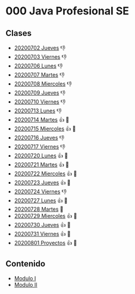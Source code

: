 # 000 Java Profesional SE

## Clases
   * [20200702 Jueves](/temarios/000_Java_Profesional_SE/20200702_Jueves.md) :-1:
   * [20200703 Viernes](/temarios/000_Java_Profesional_SE/20200703_Viernes.md) :-1:
   * [20200706 Lunes](/temarios/000_Java_Profesional_SE/20200706_Lunes.md) :-1:
   * [20200707 Martes](/temarios/000_Java_Profesional_SE/20200707_Martes.md) :-1:
   * [20200708 Miercoles](/temarios/000_Java_Profesional_SE/20200708_Miercoles.md) :-1:
   * [20200709 Jueves](/temarios/000_Java_Profesional_SE/20200709_Jueves.md) :-1:
   * [20200710 Viernes](/temarios/000_Java_Profesional_SE/20200710_Viernes.md) :-1:
   * [20200713 Lunes](/temarios/000_Java_Profesional_SE/20200713_Lunes.md) :-1:
   * [20200714 Martes](/temarios/000_Java_Profesional_SE/20200714_Martes.md) :+1: :eyes:
   * [20200715 Miercoles](/temarios/000_Java_Profesional_SE/20200715_Miercoles.md) :+1: :eyes:
   * [20200716 Jueves](/temarios/000_Java_Profesional_SE/20200716_Jueves.md) :-1:
   * [20200717 Viernes](/temarios/000_Java_Profesional_SE/20200717_Viernes.md) :-1:
   * [20200720 Lunes](/temarios/000_Java_Profesional_SE/20200720_Lunes.md) :+1: :eyes:
   * [20200721 Martes](/temarios/000_Java_Profesional_SE/20200721_Martes.md) :+1: :eyes:
   * [20200722 Miercoles](/temarios/000_Java_Profesional_SE/20200722_Miercoles.md) :+1: :eyes:
   * [20200723 Jueves](/temarios/000_Java_Profesional_SE/20200723_Jueves.md) :+1: :eyes:
   * [20200724 Viernes](/temarios/000_Java_Profesional_SE/20200724_Viernes.md) :-1:
   * [20200727 Lunes](/temarios/000_Java_Profesional_SE/20200727_Lunes.md) :+1: :eyes:
   * [20200728 Martes](/temarios/000_Java_Profesional_SE/20200728_Martes.md) :eyes:
   * [20200729 Miercoles](/temarios/000_Java_Profesional_SE/20200729_Miercoles.md) :+1: :eyes:
   * [20200730 Jueves](/temarios/000_Java_Profesional_SE/20200730_Jueves.md) :+1: :eyes:
   * [20200731 Viernes](/temarios/000_Java_Profesional_SE/20200731_Viernes.md) :+1: :eyes:
   * [20200801 Proyectos](/temarios/000_Java_Profesional_SE/20200801_Proyectos.md) :+1: :eyes:
   
## Contenido
   * [Modulo I](/temarios/000_Java_Profesional_SE/Modulo_I.md)
   * [Modulo II](/temarios/000_Java_Profesional_SE/Modulo_II.md)
   
